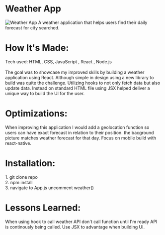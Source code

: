 <div id="header" >
 <h1  class="heading-element" dir="auto">Weather App</h1>
 <img src="https://i.imgur.com/gHrm4WJ.gif" alt="Weather App">
 A weather application that helps users find their daily forecast for city searched.
</div>

<div id="header" >
 <h1 class="heading-element" dir="auto">How It's Made:</h1>
 Tech used: HTML, CSS, JavaScript , React , Node.js<br/><br/> 
 The goal was to showcase my improved skills by building a weather application using React. Although simple in design using a new library to build was quite the challenge. Utilizing hooks to not only fetch data but also update data. Instead on standard HTML file using JSX helped deliver a unique way to build the UI for the user.
</div>


<div id="header" >
 <h1 class="heading-element" dir="auto">Optimizations:</h1>
  When improving this application I would add a  geolocation function so users can have exact forecast in relation to their position. the bacground picture matches weather forecast for that day. Focus on mobile build with react-native.
</div>

<div id="header" >
 <h1 class="heading-element" dir="auto">Installation:</h1>
 1. git clone repo<br/>
2. npm install<br/>
 3. navigate to App.js uncomment weather()
</div>


<div id="header">
 <h1 class="heading-element" dir="auto">Lessons Learned:</h1>
 When using hook to call weather API don't call function until I'm ready API is continously being called. Use JSX to advantage when building UI.
</div>
